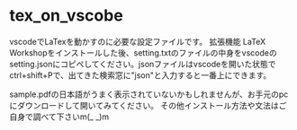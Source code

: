 # tex_on_vscobe
vscodeでLaTexを動かすのに必要な設定ファイルです。
拡張機能 LaTeX Workshopをインストールした後、setting.txtのファイルの中身をvscodeのsetting.jsonにコピペしてください。jsonファイルはvscodeを開いた状態でctrl+shift+Pで、出てきた検索窓に"json"と入力すると一番上にできます。

sample.pdfの日本語がうまく表示されていないかもしれませんが、お手元のpcにダウンロードして開いてみてください。
その他インストール方法や文法はご自身で調べて下さいm(_ _)m
